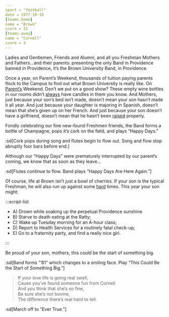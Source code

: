 ```yaml
---
sport = "football"
date = 1977-10-15
[teams.home]
name = "Brown"
score = 21
[teams.away]
name = "Cornell"
score = 3
---
```


Ladies and Gentlemen, Friends and Alumni, and all you Freshman Mothers and Fathers…and their parents: presenting the only Band in Providence banned in Providence, it’s the Brown University Band, in Providence.

Once a year, on Parent’s Weekend, thousands of tuition paying parents flock to the Campus to find out what Brown University is really like. On <u>Parent’s</u> Weekend. Don’t we put on a good show? These empty wine bottles in our rooms didn’t <u>always</u> have candles in them you know. And Mothers, just because your son’s bed isn’t made, doesn’t mean your son hasn’t made it all year. And just because your daughter is majoring in Spanish, doesn’t mean that she’s given up on her French. And just because your son doesn’t have a girlfriend, doesn’t mean that he hasn’t been <u>raised</u> properly.

Fondly celebrating our fine new-found Freshmen friends, the Band forms a bottle of Champagne, pops it’s cork on the field, and plays “Happy Days.”

:sd[Cork pops during song and flutes begin to flow out. Song and flow stop abruptly four bars before end.]

Although our “Happy Days” were prematurely interrupted by our parent’s coming, we know that as soon as they leave…

:sd[Flutes continue to flow. Band plays “Happy Days Are Here Again.”]

Of course, life at Brown isn’t just a bowl of cherries. If your son is the typical Freshman, he will also run up against some <u>hard</u> times. This year your son might:

:::script-list

- A) Drown while soaking up the perpetual Providence sunshine
- B) Starve to death eating at the Ratty;
- C) Wake up Tuesday morning for an A-hour class;
- D) Report to Health Services for a routinely fatal check-up;
- E) Go to a fraternity party, and find a really nice girl.

:::

Be proud of your son, mothers, this could be the start of something big.

:sd[Band forms “’81” which changes to a smiling face. Play “This Could Be the Start of Something Big.”]

> If your love life is going real swell,\
> Cause you’ve found someone fun from Cornell\
> And you think that she’s so fine,\
> Be sure she’s not bovine,\
> The difference there’s real hard to tell.

:sd[March off to “Ever True.”]
